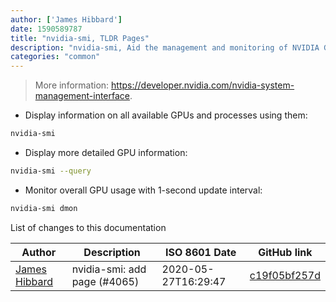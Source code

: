 ```yaml
---
author: ['James Hibbard']
date: 1590589787
title: "nvidia-smi, TLDR Pages"
description: "nvidia-smi, Aid the management and monitoring of NVIDIA GPU devices."
categories: "common"
---
```

> More information: <https://developer.nvidia.com/nvidia-system-management-interface>.

- Display information on all available GPUs and processes using them:

```bash
nvidia-smi
```

- Display more detailed GPU information:

```bash
nvidia-smi --query
```

- Monitor overall GPU usage with 1-second update interval:

```bash
nvidia-smi dmon
```
List of changes to this documentation


Author | Description | ISO 8601 Date | GitHub link
------|-----|-----|-----
[James Hibbard](mailto:1940994+jameshibbard@users.noreply.github.com) | nvidia-smi: add page (#4065) | 2020-05-27T16:29:47 | [c19f05bf257d](https://github.com/tldr-pages/tldr/commit/c19f05bf257d42fc5bf7a94f7b767a86b7e78d0f)

